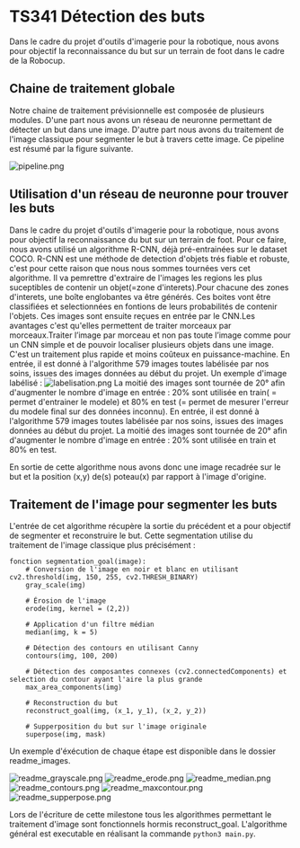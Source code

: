 # TS341 Détection des buts

Dans le cadre du projet d'outils d'imagerie pour la robotique, nous avons pour objectif la reconnaissance du but sur un terrain de foot dans le cadre de la Robocup.

## Chaine de traitement globale

Notre chaine de traitement prévisionnelle est composée de plusieurs modules. D'une part nous avons un réseau de neuronne permettant de détecter un but dans une image. D'autre part nous avons du traitement de l'image classique pour segmenter le but à travers cette image. Ce pipeline est résumé par la figure suivante.

![pipeline.png](readme_images/pipeline.png)

## Utilisation d'un réseau de neuronne pour trouver les buts

Dans le cadre du projet d'outils d'imagerie pour la robotique, nous avons pour objectif la reconnaissance du but sur un terrain de foot. Pour ce faire, nous avons utilisé un algorithme R-CNN, déjà pré-entrainées sur le dataset COCO. R-CNN est une méthode de detection d'objets trés fiable et robuste, c'est pour cette raison que nous nous sommes tournées vers cet algorithme. Il va pemrettre d'extraire de l'images les regions les plus suceptibles de contenir un objet(=zone d'interets).Pour chacune des zones d'interets, une boîte englobantes va être générés. Ces boites vont être classifiées et selectionnées en fontions de leurs probabilités de contenir l'objets. Ces images sont ensuite reçues en entrée par le CNN.Les avantages c'est qu'elles permettent de traiter morceaux par morceaux.Traiter l’image par morceau et non pas toute l’image comme pour un CNN simple et de pouvoir localiser plusieurs objets dans une image. C'est un traitement plus rapide et moins coûteux en puissance-machine.
En entrée, il est donné à l'algorithme 579 images toutes labélisée par nos soins, issues des images données au début du projet.
Un exemple d'image labélisé :
![labelisation.png](readme_images/labelisation.png)
La moitié des images sont tournée de 20° afin d'augmenter le nombre d'image en entrée : 20% sont utilisée en train( = permet
d'entrainer le modele) et 80% en test (= permet de mesurer l'erreur du modele final sur des données inconnu).
En entrée, il est donné à l'algorithme 579 images toutes labélisée par nos soins, issues des images données au début du projet. La moitié des images sont tournée de 20° afin d'augmenter le nombre d'image en entrée : 20% sont utilisée en train et 80% en test.


En sortie de cette algorithme nous avons donc une image recadrée sur le but et la position (x,y) de(s) poteau(x) par rapport à l'image d'origine.

## Traitement de l'image pour segmenter les buts

L'entrée de cet algorithme récupère la sortie du précédent et a pour objectif de segmenter et reconstruire le but. Cette segmentation utilise du traitement de l'image classique plus précisément :

```
fonction segmentation_goal(image):
    # Conversion de l'image en noir et blanc en utilisant cv2.threshold(img, 150, 255, cv2.THRESH_BINARY)
    gray_scale(img) 
    
    # Érosion de l'image
    erode(img, kernel = (2,2))
    
    # Application d'un filtre médian
    median(img, k = 5)
    
    # Détection des contours en utilisant Canny
    contours(img, 100, 200)
    
    # Détection des composantes connexes (cv2.connectedComponents) et selection du contour ayant l'aire la plus grande
    max_area_components(img)
    
    # Reconstruction du but 
    reconstruct_goal(img, (x_1, y_1), (x_2, y_2))
    
    # Supperposition du but sur l'image originale
    superpose(img, mask)
```

Un exemple d'éxécution de chaque étape est disponible dans le dossier readme_images.

![readme_grayscale.png](readme_images/readme_grayscale.png)
![readme_erode.png](readme_images/readme_erode.png)
![readme_median.png](readme_images/readme_median.png)
![readme_contours.png](readme_images/readme_contours.png)
![readme_maxcontour.png](readme_images/readme_maxcontour.png)
![readme_supperpose.png](readme_images/readme_supperpose.png)

Lors de l'écriture de cette milestone tous les algorithmes permettant le traitement d'image sont fonctionnels hormis reconstruct_goal. L'algorithme général est executable en réalisant la commande `python3 main.py`.
